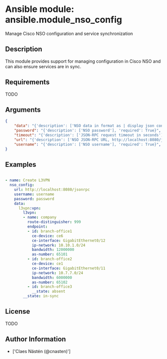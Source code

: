 # Ansible module: ansible.module_nso_config


Manage Cisco NSO configuration and service synchronization

## Description

This module provides support for managing configuration in Cisco NSO and can also ensure services are in sync.

## Requirements

TODO

## Arguments

``` json
{
    "data": "{'description': ['NSO data in format as | display json converted to YAML. List entries can be annotated with a __state entry. Set to in-sync/deep-in-sync for services to verify service is in sync with the network. Set to absent in list entries to ensure they are deleted if they exist in NSO.\n'], 'required': True}",
    "password": "{'description': ['NSO password'], 'required': True}",
    "timeout": "{'description': ['JSON-RPC request timeout in seconds'], 'default': 300, 'version_added': '2.6'}",
    "url": "{'description': ['NSO JSON-RPC URL, http://localhost:8080/jsonrpc'], 'required': True}",
    "username": "{'description': ['NSO username'], 'required': True}",
}
```

## Examples


``` yaml

- name: Create L3VPN
  nso_config:
    url: http://localhost:8080/jsonrpc
    username: username
    password: password
    data:
      l3vpn:vpn:
        l3vpn:
        - name: company
          route-distinguisher: 999
          endpoint:
          - id: branch-office1
            ce-device: ce6
            ce-interface: GigabitEthernet0/12
            ip-network: 10.10.1.0/24
            bandwidth: 12000000
            as-number: 65101
          - id: branch-office2
            ce-device: ce1
            ce-interface: GigabitEthernet0/11
            ip-network: 10.7.7.0/24
            bandwidth: 6000000
            as-number: 65102
          - id: branch-office3
            __state: absent
        __state: in-sync

```

## License

TODO

## Author Information
  - ['Claes Nästén (@cnasten)']
